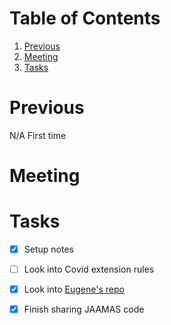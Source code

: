 
# Table of Contents

1.  [Previous](#orgedb73de)
2.  [Meeting](#orgea211c3)
3.  [Tasks](#orgb0b119f)


<a id="orgedb73de"></a>

# Previous

N/A First time


<a id="orgea211c3"></a>

# Meeting


<a id="orgb0b119f"></a>

# Tasks

-   [X] Setup notes
-   [ ] Look into Covid extension rules
-   [X] Look into [Eugene's repo](https://github.com/eugenevinitsky/sequential_social_dilemma_games)
-   [X] Finish sharing JAAMAS code

